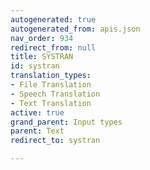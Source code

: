 ```yaml
---
autogenerated: true
autogenerated_from: apis.json
nav_order: 934
redirect_from: null
title: SYSTRAN
id: systran
translation_types:
- File Translation
- Speech Translation
- Text Translation
active: true
grand_parent: Input types
parent: Text
redirect_to: systran

---
```


